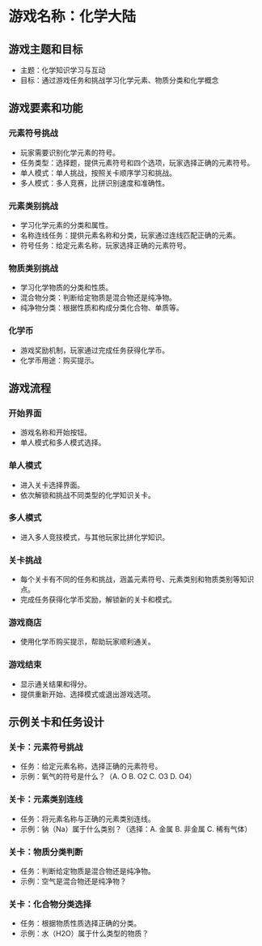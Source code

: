 # 游戏名称：化学大陆

## 游戏主题和目标

- 主题：化学知识学习与互动
- 目标：通过游戏任务和挑战学习化学元素、物质分类和化学概念

## 游戏要素和功能

### 元素符号挑战

- 玩家需要识别化学元素的符号。
- 任务类型：选择题，提供元素符号和四个选项，玩家选择正确的元素符号。
- 单人模式：单人挑战，按照关卡顺序学习和挑战。
- 多人模式：多人竞赛，比拼识别速度和准确性。

### 元素类别挑战

- 学习化学元素的分类和属性。
- 名称连线任务：提供元素名称和分类，玩家通过连线匹配正确的元素。
- 符号任务：给定元素名称，玩家选择正确的元素符号。

### 物质类别挑战

- 学习化学物质的分类和性质。
- 混合物分类：判断给定物质是混合物还是纯净物。
- 纯净物分类：根据性质和构成分类化合物、单质等。

### 化学币

- 游戏奖励机制，玩家通过完成任务获得化学币。
- 化学币用途：购买提示。

## 游戏流程

### 开始界面

- 游戏名称和开始按钮。
- 单人模式和多人模式选择。

### 单人模式

- 进入关卡选择界面。
- 依次解锁和挑战不同类型的化学知识关卡。

### 多人模式

- 进入多人竞技模式，与其他玩家比拼化学知识。

### 关卡挑战

- 每个关卡有不同的任务和挑战，涵盖元素符号、元素类别和物质类别等知识点。
- 完成任务获得化学币奖励，解锁新的关卡和模式。

### 游戏商店

- 使用化学币购买提示，帮助玩家顺利通关。

### 游戏结束

- 显示通关结果和得分。
- 提供重新开始、选择模式或退出游戏选项。

## 示例关卡和任务设计

### 关卡：元素符号挑战

- 任务：给定元素名称，选择正确的元素符号。
- 示例：氧气的符号是什么？（A. O  B. O2  C. O3  D. O4）

### 关卡：元素类别连线

- 任务：将元素名称与正确的元素类别连线。
- 示例：钠（Na）属于什么类别？（选择：A. 金属  B. 非金属  C. 稀有气体）

### 关卡：物质分类判断

- 任务：判断给定物质是混合物还是纯净物。
- 示例：空气是混合物还是纯净物？

### 关卡：化合物分类选择

- 任务：根据物质性质选择正确的分类。
- 示例：水（H2O）属于什么类型的物质？
